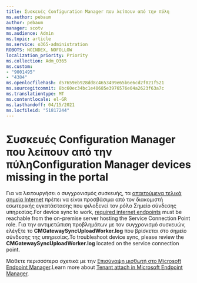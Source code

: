 ```yaml
---
title: Συσκευές Configuration Manager που λείπουν από την πύλη
ms.author: pebaum
author: pebaum
manager: scotv
ms.audience: Admin
ms.topic: article
ms.service: o365-administration
ROBOTS: NOINDEX, NOFOLLOW
localization_priority: Priority
ms.collection: Adm_O365
ms.custom:
- "9001495"
- "4384"
ms.openlocfilehash: d57659eb928dd8c4653499e65b6e6cd2f021f521
ms.sourcegitcommit: 8bc60ec34bc1e40685e3976576e04a2623f63a7c
ms.translationtype: MT
ms.contentlocale: el-GR
ms.lasthandoff: 04/15/2021
ms.locfileid: "51817244"
---
```

# <a name="configuration-manager-devices-missing-in-the-portal"></a><span data-ttu-id="6cb0a-102">Συσκευές Configuration Manager που λείπουν από την πύλη</span><span class="sxs-lookup"><span data-stu-id="6cb0a-102">Configuration Manager devices missing in the portal</span></span>

<span data-ttu-id="6cb0a-103">Για να λειτουργήσει ο συγχρονισμός συσκευής, τα [απαιτούμενα τελικά σημεία Internet](https://docs.microsoft.com/configmgr/tenant-attach/device-sync-actions#internet-endpoints) πρέπει να είναι προσβάσιμα από τον διακομιστή εσωτερικής εγκατάστασης που φιλοξενεί τον ρόλο Σημείο σύνδεσης υπηρεσίας.</span><span class="sxs-lookup"><span data-stu-id="6cb0a-103">For device sync to work, [required internet endpoints](https://docs.microsoft.com/configmgr/tenant-attach/device-sync-actions#internet-endpoints) must be reachable from the on-premise server hosting the Service Connection Point role.</span></span> <span data-ttu-id="6cb0a-104">Για την αντιμετώπιση προβλημάτων με τον συγχρονισμό συσκευών, ελέγξτε το **CMGatewaySyncUploadWorker.log** που βρίσκεται στο σημείο σύνδεσης της υπηρεσίας.</span><span class="sxs-lookup"><span data-stu-id="6cb0a-104">To troubleshoot device sync, please review the **CMGatewaySyncUploadWorker.log** located on the service connection point.</span></span>

<span data-ttu-id="6cb0a-105">Μάθετε περισσότερα σχετικά με την [Επισύναψη μισθωτή στο Microsoft Endpoint Manager](https://docs.microsoft.com/configmgr/tenant-attach/).</span><span class="sxs-lookup"><span data-stu-id="6cb0a-105">Learn more about [Tenant attach in Microsoft Endpoint Manager](https://docs.microsoft.com/configmgr/tenant-attach/).</span></span>

